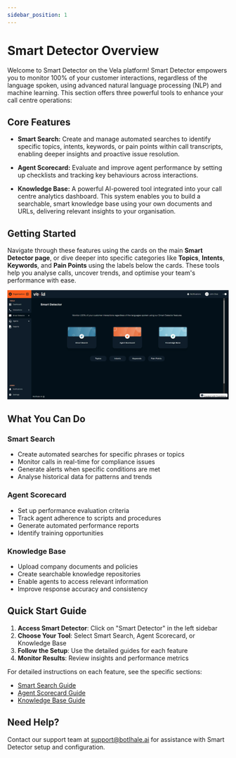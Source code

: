 ```yaml
---
sidebar_position: 1
---
```


# Smart Detector Overview

Welcome to Smart Detector on the Vela platform! Smart Detector empowers you to monitor 100% of your customer interactions, regardless of the language spoken, using advanced natural language processing (NLP) and machine learning. This section offers three powerful tools to enhance your call centre operations:

## Core Features

- **Smart Search:** Create and manage automated searches to identify specific topics, intents, keywords, or pain points within call transcripts, enabling deeper insights and proactive issue resolution.

- **Agent Scorecard:** Evaluate and improve agent performance by setting up checklists and tracking key behaviours across interactions.

- **Knowledge Base:** A powerful AI-powered tool integrated into your call centre analytics dashboard. This system enables you to build a searchable, smart knowledge base using your own documents and URLs, delivering relevant insights to your organisation.

## Getting Started

Navigate through these features using the cards on the main **Smart Detector page**, or dive deeper into specific categories like **Topics**, **Intents**, **Keywords**, and **Pain Points** using the labels below the cards. These tools help you analyse calls, uncover trends, and optimise your team's performance with ease.

![Smart Detector Main Page](../img/screenshots/SD.png)

## What You Can Do

### Smart Search
- Create automated searches for specific phrases or topics
- Monitor calls in real-time for compliance issues
- Generate alerts when specific conditions are met
- Analyse historical data for patterns and trends

### Agent Scorecard
- Set up performance evaluation criteria
- Track agent adherence to scripts and procedures
- Generate automated performance reports
- Identify training opportunities

### Knowledge Base
- Upload company documents and policies
- Create searchable knowledge repositories
- Enable agents to access relevant information
- Improve response accuracy and consistency

## Quick Start Guide

1. **Access Smart Detector**: Click on "Smart Detector" in the left sidebar
2. **Choose Your Tool**: Select Smart Search, Agent Scorecard, or Knowledge Base
3. **Follow the Setup**: Use the detailed guides for each feature
4. **Monitor Results**: Review insights and performance metrics

For detailed instructions on each feature, see the specific sections:
- [Smart Search Guide](./smart-search-guide.md)
- [Agent Scorecard Guide](./agent-scorecard-guide.md)
- [Knowledge Base Guide](./knowledge-base-guide.md)

## Need Help?

Contact our support team at support@botlhale.ai for assistance with Smart Detector setup and configuration.

